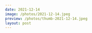 ```yaml
---
date: 2021-12-14
image: /photos/2021-12-14.jpeg
preview: /photos/thumb-2021-12-14.jpeg
layout: post
---
```



